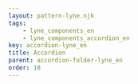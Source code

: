 ```yaml
---
layout: pattern-lyne.njk
tags: 
    - lyne_components_en
    - lyne_components_accordion_en
key: accordion-lyne_en
title: Accordion
parent: accordion-folder-lyne_en
order: 10
---
```

